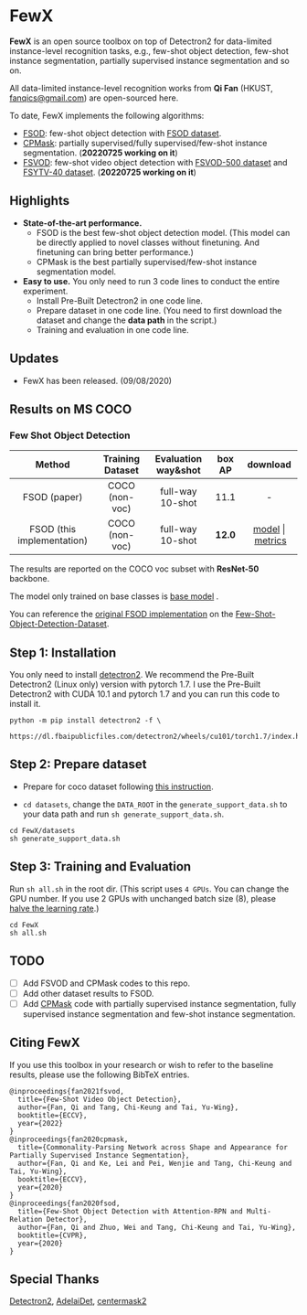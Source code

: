 # FewX

**FewX** is an open source toolbox on top of Detectron2 for data-limited instance-level recognition tasks, e.g., few-shot object detection, few-shot instance segmentation, partially supervised instance segmentation and so on. 

All data-limited instance-level recognition works from **Qi Fan**  (HKUST, fanqics@gmail.com) are open-sourced here.

To date, FewX implements the following algorithms:

- [FSOD](https://arxiv.org/abs/1908.01998): few-shot object detection with [FSOD dataset](https://github.com/fanq15/Few-Shot-Object-Detection-Dataset).
- [CPMask](https://arxiv.org/abs/2007.12387): partially supervised/fully supervised/few-shot instance segmentation. (**20220725 working on it**)
- [FSVOD](https://arxiv.org/abs/2104.14805): few-shot video object detection with [FSVOD-500 dataset](https://drive.google.com/drive/folders/1DDQ81A8yVj7D8vLUS01657ATr2sK1zgC?usp=sharing) and [FSYTV-40 dataset](https://drive.google.com/drive/folders/1a1PpfAxeYL7AbxYViDDnx7ACFtRohVL5?usp=sharing). (**20220725 working on it**)

## Highlights
- **State-of-the-art performance.**  
  - FSOD is the best few-shot object detection model. (This model can be directly applied to novel classes without finetuning. And finetuning can bring better performance.)
  - CPMask is the best partially supervised/few-shot instance segmentation model.
- **Easy to use.** You only need to run 3 code lines to conduct the entire experiment.
  - Install Pre-Built Detectron2 in one code line.
  - Prepare dataset in one code line. (You need to first download the dataset and change the **data path** in the script.)
  - Training and evaluation in one code line.

## Updates
- FewX has been released. (09/08/2020)

## Results on MS COCO

### Few Shot Object Detection

|Method|Training Dataset|Evaluation way&shot|box AP|download|
|:--------:|:--------:|:--------:|:--------:|:--:|
|FSOD (paper)|COCO (non-voc)|full-way 10-shot|11.1|-|
|FSOD (this implementation)|COCO (non-voc)|full-way 10-shot|**12.0**|<a href="https://drive.google.com/file/d/1VO1XMKtiU4pMNPfIvw5iZRqlO9dr5BhN/view?usp=sharing">model</a>&nbsp;\|&nbsp;<a href="https://drive.google.com/file/d/18eC5Nn1HBJcDf75CoLWOwncYFXzHGXFD/view?usp=sharing">metrics</a>|

The results are reported on the COCO voc subset with **ResNet-50** backbone.

The model only trained on base classes is <a href="https://drive.google.com/file/d/1VdGVmcufa2JBmZUfwAcDj1OL5tKTFhQ1/view?usp=sharing"> base model</a>&nbsp;\.

You can reference the [original FSOD implementation](https://github.com/fanq15/FSOD-code) on the [Few-Shot-Object-Detection-Dataset](https://github.com/fanq15/Few-Shot-Object-Detection-Dataset).

## Step 1: Installation
You only need to install [detectron2](https://github.com/facebookresearch/detectron2/blob/master/INSTALL.md). We recommend the Pre-Built Detectron2 (Linux only) version with pytorch 1.7. I use the Pre-Built Detectron2 with CUDA 10.1 and pytorch 1.7 and you can run this code to install it.

```
python -m pip install detectron2 -f \
  https://dl.fbaipublicfiles.com/detectron2/wheels/cu101/torch1.7/index.html
```

## Step 2: Prepare dataset
- Prepare for coco dataset following [this instruction](https://github.com/facebookresearch/detectron2/tree/master/datasets).

- `cd datasets`, change the `DATA_ROOT` in the `generate_support_data.sh` to your data path and run `sh generate_support_data.sh`.

``` 
cd FewX/datasets
sh generate_support_data.sh
```

## Step 3: Training and Evaluation

Run `sh all.sh` in the root dir. (This script uses `4 GPUs`. You can change the GPU number. If you use 2 GPUs with unchanged batch size (8), please [halve the learning rate](https://github.com/fanq15/FewX/issues/6#issuecomment-674367388).)

```
cd FewX
sh all.sh
```


## TODO
 - [ ] Add FSVOD and CPMask codes to this repo.
 - [ ] Add other dataset results to FSOD.
 - [ ] Add [CPMask](https://arxiv.org/abs/2007.12387) code with partially supervised instance segmentation, fully supervised instance segmentation and few-shot instance segmentation.

## Citing FewX
If you use this toolbox in your research or wish to refer to the baseline results, please use the following BibTeX entries.

  ```
  @inproceedings{fan2021fsvod,
    title={Few-Shot Video Object Detection},
    author={Fan, Qi and Tang, Chi-Keung and Tai, Yu-Wing},
    booktitle={ECCV},
    year={2022}
  }
  @inproceedings{fan2020cpmask,
    title={Commonality-Parsing Network across Shape and Appearance for Partially Supervised Instance Segmentation},
    author={Fan, Qi and Ke, Lei and Pei, Wenjie and Tang, Chi-Keung and Tai, Yu-Wing},
    booktitle={ECCV},
    year={2020}
  }
  @inproceedings{fan2020fsod,
    title={Few-Shot Object Detection with Attention-RPN and Multi-Relation Detector},
    author={Fan, Qi and Zhuo, Wei and Tang, Chi-Keung and Tai, Yu-Wing},
    booktitle={CVPR},
    year={2020}
  }
  ```

## Special Thanks
[Detectron2](https://github.com/facebookresearch/detectron2), [AdelaiDet](https://github.com/aim-uofa/AdelaiDet), [centermask2](https://github.com/youngwanLEE/centermask2)
